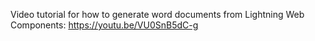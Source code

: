 Video tutorial for how to generate word documents from Lightning Web Components: https://youtu.be/VU0SnB5dC-g
